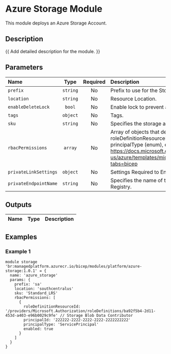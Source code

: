 # Azure Storage Module

This module deploys an Azure Storage Account.

## Description

{{ Add detailed description for the module. }}

## Parameters

| Name                  | Type     | Required | Description                                                                                                                                                                                                                                                         |
| :-------------------- | :------: | :------: | :------------------------------------------------------------------------------------------------------------------------------------------------------------------------------------------------------------------------------------------------------------------ |
| `prefix`              | `string` | No       | Prefix to use for the Storage Account Name.                                                                                                                                                                                                                         |
| `location`            | `string` | No       | Resource Location.                                                                                                                                                                                                                                                  |
| `enableDeleteLock`    | `bool`   | No       | Enable lock to prevent accidental deletion                                                                                                                                                                                                                          |
| `tags`                | `object` | No       | Tags.                                                                                                                                                                                                                                                               |
| `sku`                 | `string` | No       | Specifies the storage account sku type.                                                                                                                                                                                                                             |
| `rbacPermissions`     | `array`  | No       | Array of objects that describe RBAC permissions, format { roleDefinitionResourceId (string), principalId (string), principalType (enum), enabled (bool) }. Ref: https://docs.microsoft.com/en-us/azure/templates/microsoft.authorization/roleassignments?tabs=bicep |
| `privateLinkSettings` | `object` | No       | Settings Required to Enable Private Link                                                                                                                                                                                                                            |
| `privateEndpointName` | `string` | No       | Specifies the name of the private link to the Azure Container Registry.                                                                                                                                                                                             |

## Outputs

| Name | Type | Description |
| :--- | :--: | :---------- |

## Examples

### Example 1

```bicep
module storage 'br:managedplatform.azurecr.io/bicep/modules/platform/azure-storage:1.0.1' = {
  name: 'azure_storage'
  params: {
    prefix: 'sa'
    location: 'southcentralus'
    sku: 'Standard_LRS'
    rbacPermissions: [
      {
        roleDefinitionResourceId: '/providers/Microsoft.Authorization/roleDefinitions/ba92f5b4-2d11-453d-a403-e96b0029c9fe' // Storage Blob Data Contributor
        principalId: '222222-2222-2222-2222-2222222222'
        principalType: 'ServicePrincipal'
        enabled: true
      }
    ]
  }
}
```
